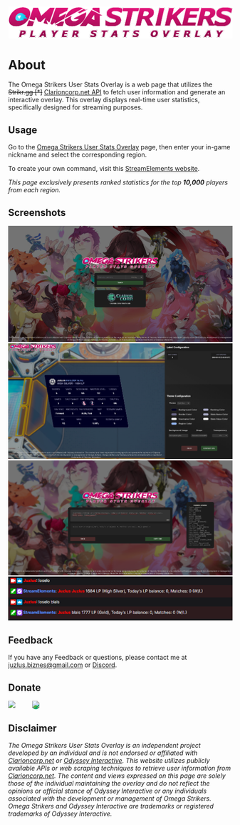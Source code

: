 
![Logo](https://github.com/Juzlus/omega-strikers-overlay/blob/main/image/om-pso.png?raw=true)


# About

The Omega Strikers User Stats Overlay is a web page that utilizes the ~~Strikr.gg [*]~~ [Clarioncorp.net API](https://docs.clarioncorp.net) to fetch user information and generate an interactive overlay. This overlay displays real-time user statistics, specifically designed for streaming purposes.


## Usage

Go to the [Omega Strikers User Stats Overlay](https://juzlus.github.io/omega-strikers-overlay/) page, then enter your in-game nickname and select the corresponding region.

To create your own command, visit this [StreamElements website](https://streamelements.com/dashboard/bot/commands/custom).

_This page exclusively presents ranked statistics for the top **10,000** players from each region._
## Screenshots

![Main Menu](./image/Screenshots/ss1.PNG)
![Configuration Menu](./image/Screenshots/ss2.PNG)
![StreamElements Menu](./image/Screenshots/ss3.PNG)
![StreamElements Preview](./image/Screenshots/ss4.PNG)

## Feedback

If you have any Feedback or questions, please contact me at juzlus.biznes@gmail.com or [Discord](https://discordapp.com/users/284780352042434570).


## Donate
<span>
  <a href="https://www.buymeacoffee.com/juzlus" target="_blank" alt="buymeacoffee" style="width: 40%; text-decoration: none; margin-right: 20px;">
    <img src="https://www.codehim.com/wp-content/uploads/2022/09/bmc-button-640x180.png" style="height: 60px;">
  </a>
  <a>⠀</a>
  <a href="https://buycoffee.to/juzlus" target="_blank" alt="buycoffee" style="text-decoration: none; width: 40%; background-color: rgb(0, 169, 98);border-radius: 10px;">
    <img src="https://buycoffee.to/btn/buycoffeeto-btn-primary.svg" style="height: 60px">
  </a>
</span>


## Disclaimer

_The Omega Strikers User Stats Overlay is an independent project developed by an individual and is not endorsed or affiliated with [Clarioncorp.net](https://clarioncorp.net) or [Odyssey Interactive](https://www.odysseyinteractive.gg). This website utilizes publicly available APIs or web scraping techniques to retrieve user information from [Clarioncorp.net](https://clarioncorp.net). The content and views expressed on this page are solely those of the individual maintaining the overlay and do not reflect the opinions or official stance of Odyssey Interactive or any individuals associated with the development or management of Omega Strikers. Omega Strikers and Odyssey Interactive are trademarks or registered trademarks of Odyssey Interactive._

